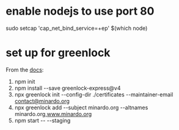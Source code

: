 # enable nodejs to use port 80
sudo setcap 'cap_net_bind_service=+ep' $(which node)

# set up for greenlock
From the [docs](https://git.rootprojects.org/root/greenlock-express.js.git):
1. npm init
2. npm install --save greenlock-express@v4
3. npx greenlock init --config-dir ./certificates --maintainer-email contact@minardo.org
4. npx greenlock add --subject minardo.org --altnames minardo.org,www.minardo.org
5. npm start -- --staging

